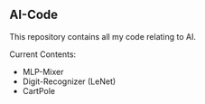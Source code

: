 ## AI-Code
This repository contains all my code relating to AI.

Current Contents:
* MLP-Mixer
* Digit-Recognizer (LeNet)
* CartPole